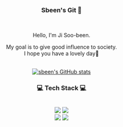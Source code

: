 
<div align = "center">

<br/>
<h3>Sbeen's Git 🥳</h3><br/>

Hello, I'm Ji Soo-been.<br/>

My goal is to give good influence to society.<br/>
I hope you have a lovely day🥰
<br/><br/>

[![sbeen's GitHub stats](https://github-readme-stats.vercel.app/api?username=sbeen1840)](https://github.com/sbeen1840/github-readme-stats)

<h3>💻 Tech Stack 💻</h3>
 
<br/>


<img src="https://img.shields.io/badge/Git-F05032?style=flat-square&logo=Git&logoColor=white"/>
<img src="https://img.shields.io/badge/Python-3776AB?style=flat-square&logo=Python&logoColor=white"/>
<br>
<img src="https://img.shields.io/badge/JavaScript-F7DF1E?style=flat-square&logo=JavaScript&logoColor=white"/>
<img src="https://img.shields.io/badge/C-A8B9CC?style=flat-square&logo=C&logoColor=white"/>
<br>



</div>

<br/>



